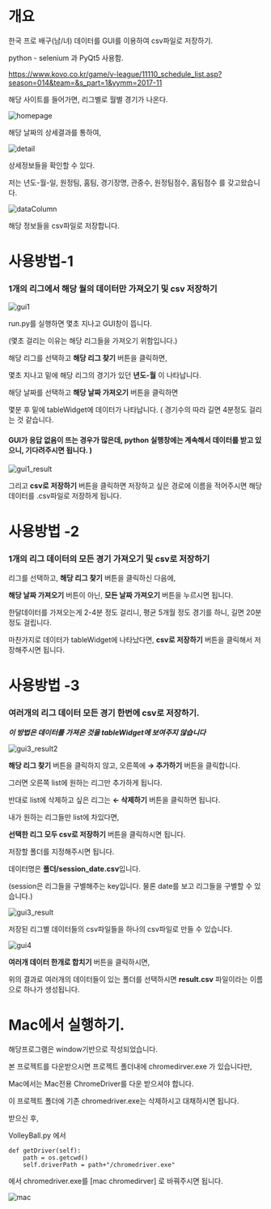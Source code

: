 # 개요

한국 프로 배구(남/녀) 데이터를 GUI를 이용하여 csv파일로 저장하기. 

python - selenium 과 PyQt5 사용함.

https://www.kovo.co.kr/game/v-league/11110_schedule_list.asp?season=014&team=&s_part=1&yymm=2017-11

해당 사이트를 들어가면, 리그별로 월별 경기가 나온다.

![homepage](./image/homepage.PNG)



해당 날짜의 상세결과를 통하여, 


![detail](./image/detail.PNG)


상세정보들을 확인할 수 있다.

저는 년도-월-일, 원정팀, 홈팀, 경기장명, 관중수, 원정팀점수, 홈팀점수 를 갖고왔습니다.


![dataColumn](./image/dataColumn.PNG)

해당 정보들을 csv파일로 저장합니다.




# 사용방법-1  
### 1개의 리그에서 해당 월의 데이터만 가져오기 및 csv 저장하기 

![gui1](./image/gui1.PNG)

run.py를 실행하면 몇초 지나고 GUI창이 뜹니다.

(몇초 걸리는 이유는 해당 리그들을 가져오기 위함입니다.)

해당 리그를 선택하고 **해당 리그 찾기** 버튼을 클릭하면, 

몇초 지나고 밑에 해당 리그의 경기가 있던 **년도-월** 이 나타납니다.

해당 날짜를 선택하고 **해당 날짜 가져오기** 버튼을 클릭하면 

몇분 후 밑에 tableWidget에 데이터가 나타납니다. 
( 경기수의 따라 길면 4분정도 걸리는 것 같습니다. 

#### GUI가 응답 없음이 뜨는 경우가 많은데, python 실행창에는 계속해서 데이터를 받고 있으니, 기다려주시면 됩니다. ) 

![gui1_result](./image/gui1_result.PNG)

그리고 **csv로 저장하기** 버튼을 클릭하면 
저장하고 싶은 경로에 이름을 적어주시면 해당 데이터를 .csv파일로 저장하게 됩니다. 



# 사용방법 -2 
### 1개의 리그 데이터의 모든 경기 가져오기 및 csv로 저장하기 

리그를 선택하고, **해당 리그 찾기** 버튼을 클릭하신 다음에,

**해당 날짜 가져오기** 버튼이 아닌, **모든 날짜 가져오기** 버튼을 누르시면 됩니다.

한달데이터를 가져오는게 2-4분 정도 걸리니, 평균 5개월 정도 경기를 하니, 길면 20분정도 걸립니다. 

마찬가지로 데이터가 tableWidget에 나타났다면, **csv로 저장하기** 버튼을 클릭해서 저장해주시면 됩니다.


# 사용방법 -3 
### 여러개의 리그 데이터 모든 경기 한번에 csv로 저장하기.

***이 방법은 데이터를 가져온 것을 tableWidget에 보여주지 않습니다***

![gui3_result2](./image/gui3_result2.PNG)

**해당 리그 찾기** 버튼을 클릭하지 않고, 오른쪽에 **→ 추가하기** 버튼을 클릭합니다.

그러면 오른쪽 list에 원하는 리그만 추가하게 됩니다.

반대로 list에 삭제하고 싶은 리그는 **← 삭제하기** 버튼을 클릭하면 됩니다.

내가 원하는 리그들만 list에 차있다면, 

**선택한 리그 모두 csv로 저장하기** 버튼을 클릭하시면 됩니다.

저장할 폴더를 지정해주시면 됩니다.

데이터명은 **폴더/session_date.csv**입니다.

(session은 리그들을 구별해주는 key입니다. 물론 date를 보고 리그들을 구별할 수 있습니다.)


![gui3_result](./image/gui3_result.PNG)


저장된 리그별 데이터들의 csv파일들을 하나의 csv파일로 만들 수 있습니다.

![gui4](./image/gui4.PNG) 

**여러개 데이터 한개로 합치기** 버튼을 클릭하시면,

위의 결과로 여러개의 데이터들이 있는 폴더를 선택하시면 **result.csv** 파일이라는 이름으로 하나가 생성됩니다.


# Mac에서 실행하기.

해당프로그램은 window기반으로 작성되었습니다.

본 프로젝트를 다운받으시면 프로젝트 폴더내에 chromedirver.exe 가 있습니다만,

Mac에서는 Mac전용 ChromeDriver를 다운 받으셔야 합니다.

이 프로젝트 폴더에 기존 chromedriver.exe는 삭제하시고 대채하시면 됩니다.

받으신 후, 

VolleyBall.py 에서 
```
def getDriver(self):
    path = os.getcwd()
    self.driverPath = path+"/chromedriver.exe"
```

에서 chromedriver.exe를 [mac chromedirver] 로 바꿔주시면 됩니다. 

![mac](./image/mac.jpg)

